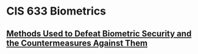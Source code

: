 # CIS 633 Biometrics

## [Methods Used to Defeat Biometric Security and the Countermeasures Against Them](Paper/Biometrics_TermPaper_Final.pdf)

